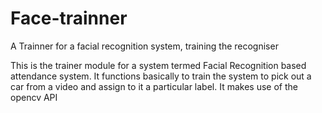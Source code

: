 # Face-trainner
A Trainner for a facial recognition system, training the recogniser

This is the trainer module for a system termed Facial Recognition based attendance system.
It functions basically to train the system to pick out a car from a video and assign to it a particular label. It makes use of the opencv API
